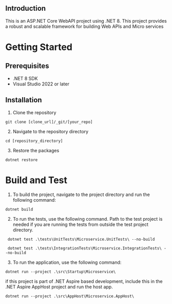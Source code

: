 ## Introduction

This is an ASP.NET Core WebAPI project using .NET 8. This project provides a robust and scalable framework for building Web APIs and Micro services

# Getting Started

## Prerequisites

- .NET 8 SDK
- Visual Studio 2022 or later

## Installation

1. Clone the repository

```
git clone [clone_url]/_git/[your_repo]
```
2. Navigate to the repository directory

```
cd [repository_directory]
```

3. Restore the packages
```
dotnet restore
```
# Build and Test

1. To build the project, navigate to the project directory and run the following command:

```
dotnet build
```

2. To run the tests, use the following command. Path to the test project is needed if you are running the tests from outside the test project directory.

```
 dotnet test .\tests\UnitTests\Microservice.UnitTests\ --no-build

 dotnet test .\tests\IntegrationTests\Microservice.IntegrationTests\ --no-build
```

3. To run the application, use the following command:

```
dotnet run --project .\src\Startup\Microservice\
```

if this project is part of .NET Aspire based development, include this in the .NET Aspire AppHost project
and run the host app.

```
dotnet run --project .\src\AppHost\Microservice.AppHost\
```